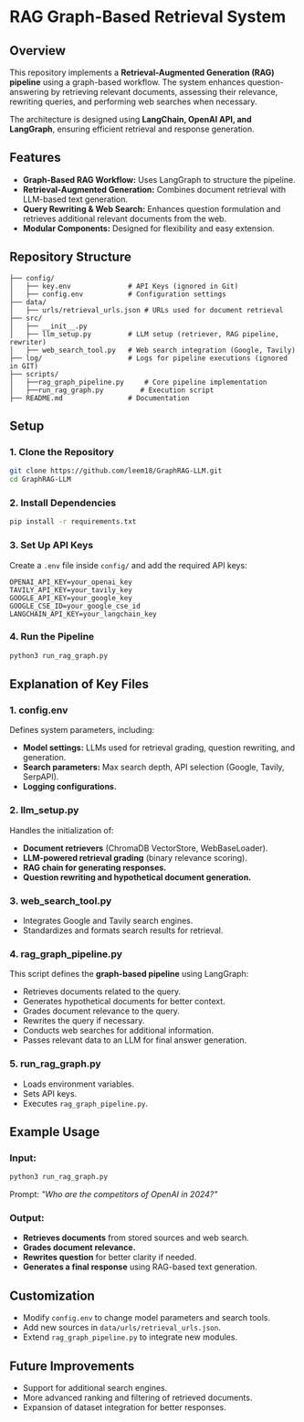 # RAG Graph-Based Retrieval System

## Overview
This repository implements a **Retrieval-Augmented Generation (RAG) pipeline** using a graph-based workflow. The system enhances question-answering by retrieving relevant documents, assessing their relevance, rewriting queries, and performing web searches when necessary.

The architecture is designed using **LangChain, OpenAI API, and LangGraph**, ensuring efficient retrieval and response generation.

## Features
- **Graph-Based RAG Workflow:** Uses LangGraph to structure the pipeline.
- **Retrieval-Augmented Generation:** Combines document retrieval with LLM-based text generation.
- **Query Rewriting & Web Search:** Enhances question formulation and retrieves additional relevant documents from the web.
- **Modular Components:** Designed for flexibility and easy extension.

## Repository Structure
```
├── config/
│   ├── key.env              # API Keys (ignored in Git)
│   ├── config.env           # Configuration settings
├── data/
│   ├── urls/retrieval_urls.json # URLs used for document retrieval
├── src/
│   ├── __init__.py
│   ├── llm_setup.py         # LLM setup (retriever, RAG pipeline, rewriter)
│   ├── web_search_tool.py   # Web search integration (Google, Tavily)
├── log/                     # Logs for pipeline executions (ignored in GIT)
├── scripts/
│   ├──rag_graph_pipeline.py     # Core pipeline implementation
│   ├──run_rag_graph.py         # Execution script
├── README.md                # Documentation
```

## Setup
### 1. Clone the Repository
```bash
git clone https://github.com/leem18/GraphRAG-LLM.git
cd GraphRAG-LLM
```
### 2. Install Dependencies
```bash
pip install -r requirements.txt
```
### 3. Set Up API Keys
Create a `.env` file inside `config/` and add the required API keys:
```env
OPENAI_API_KEY=your_openai_key
TAVILY_API_KEY=your_tavily_key
GOOGLE_API_KEY=your_google_key
GOOGLE_CSE_ID=your_google_cse_id
LANGCHAIN_API_KEY=your_langchain_key
```
### 4. Run the Pipeline
```bash
python3 run_rag_graph.py
```

## Explanation of Key Files
### **1. config.env**
Defines system parameters, including:
- **Model settings:** LLMs used for retrieval grading, question rewriting, and generation.
- **Search parameters:** Max search depth, API selection (Google, Tavily, SerpAPI).
- **Logging configurations.**

### **2. llm_setup.py**
Handles the initialization of:
- **Document retrievers** (ChromaDB VectorStore, WebBaseLoader).
- **LLM-powered retrieval grading** (binary relevance scoring).
- **RAG chain for generating responses.**
- **Question rewriting and hypothetical document generation.**

### **3. web_search_tool.py**
- Integrates Google and Tavily search engines.
- Standardizes and formats search results for retrieval.

### **4. rag_graph_pipeline.py**
This script defines the **graph-based pipeline** using LangGraph:
- Retrieves documents related to the query.
- Generates hypothetical documents for better context.
- Grades document relevance to the query.
- Rewrites the query if necessary.
- Conducts web searches for additional information.
- Passes relevant data to an LLM for final answer generation.

### **5. run_rag_graph.py**
- Loads environment variables.
- Sets API keys.
- Executes `rag_graph_pipeline.py`.

## Example Usage
### Input:
```bash
python3 run_rag_graph.py
```
Prompt: *"Who are the competitors of OpenAI in 2024?"*

### Output:
- **Retrieves documents** from stored sources and web search.
- **Grades document relevance.**
- **Rewrites question** for better clarity if needed.
- **Generates a final response** using RAG-based text generation.

## Customization
- Modify `config.env` to change model parameters and search tools.
- Add new sources in `data/urls/retrieval_urls.json`.
- Extend `rag_graph_pipeline.py` to integrate new modules.

## Future Improvements
- Support for additional search engines.
- More advanced ranking and filtering of retrieved documents.
- Expansion of dataset integration for better responses.

